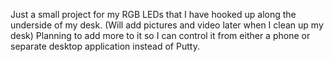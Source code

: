 Just a small project for my RGB LEDs that I have hooked up along the underside of my desk. (Will add pictures and video later when I clean up my desk)
Planning to add more to it so I can control it from either a phone or separate desktop application instead of Putty.